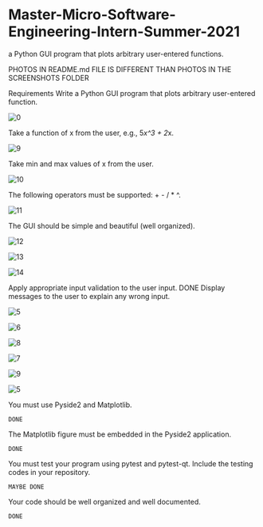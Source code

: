 # Master-Micro-Software-Engineering-Intern-Summer-2021
a Python GUI program that plots arbitrary user-entered functions. 

  PHOTOS IN README.md FILE IS DIFFERENT THAN PHOTOS IN THE SCREENSHOTS FOLDER

Requirements
  Write a Python GUI program that plots arbitrary user-entered function.
  
  ![0](https://user-images.githubusercontent.com/46425858/128348459-36df44da-ab3a-4f02-86b0-b9381f7b9c2d.png)
 
  Take a function of x from the user, e.g., 5*x^3 + 2*x.
  
  ![9](https://user-images.githubusercontent.com/46425858/128348615-e19cb34d-3106-4eca-80c5-9af8caf08272.png)
  
  Take min and max values of x from the user.
  
  ![10](https://user-images.githubusercontent.com/46425858/128349057-b784671f-eb6c-48dc-aafc-878d3cce8255.png)

  The following operators must be supported: + - / * ^.
  
  ![11](https://user-images.githubusercontent.com/46425858/128349290-22339952-ffae-4ef3-9634-7736f9288554.png)

  The GUI should be simple and beautiful (well organized).
  
  ![12](https://user-images.githubusercontent.com/46425858/128349633-6a130afc-838c-49d9-86f8-0a9ff53e0a4e.png)
  
  ![13](https://user-images.githubusercontent.com/46425858/128349637-fe0cefd6-5385-48ef-9418-521e26113357.png)
  
  ![14](https://user-images.githubusercontent.com/46425858/128349641-78b3d839-ff2f-47db-a307-a2ab15601e0e.png)

  Apply appropriate input validation to the user input.
    DONE 
  Display messages to the user to explain any wrong input.
  
  ![5](https://user-images.githubusercontent.com/46425858/128349921-f5efcc26-8218-4bf2-8226-2646b83fcb5f.png)
  
  ![6](https://user-images.githubusercontent.com/46425858/128349762-e1bcc0ce-f587-4684-93d6-eb0cae26a502.png)

  ![8](https://user-images.githubusercontent.com/46425858/128349922-97bc3c63-ca26-41a1-afb6-cff86c87fb13.png)
  
  ![7](https://user-images.githubusercontent.com/46425858/128349764-68c5bd9b-a7e1-4d7e-a5ff-3f1770f3e98c.png)

  ![9](https://user-images.githubusercontent.com/46425858/128349924-a77b6660-40e1-468e-97af-da330a3cae23.png) 

  ![5](https://user-images.githubusercontent.com/46425858/128349761-4d2b6dca-3cfa-48c8-8985-a2967baf98c0.png)
  
  
  You must use Pyside2 and Matplotlib.
    
    DONE
    
  The Matplotlib figure must be embedded in the Pyside2 application.
    
    DONE
    
  You must test your program using pytest and pytest-qt. Include the testing codes in your repository.
    
    MAYBE DONE 
  
  Your code should be well organized and well documented.
    
    DONE 
